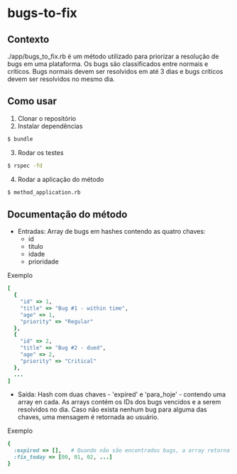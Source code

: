# bugs-to-fix

## Contexto
./app/bugs_to_fix.rb é um método utilizado para priorizar a resolução de bugs em uma plataforma.
Os bugs são classificados entre normais e críticos. Bugs normais devem ser resolvidos em até 3 dias e bugs críticos devem ser resolvidos no mesmo dia.

## Como usar

1. Clonar o repositório
2. Instalar dependências
```bash 
$ bundle
```
3. Rodar os testes
```bash 
$ rspec -fd
```
4. Rodar a aplicação do método
```bash 
$ method_application.rb
```

## Documentação do método
- Entradas: Array de bugs em hashes contendo as quatro chaves:
    - id
    - titulo
    - idade
    - prioridade 

Exemplo
```ruby
[
  { 
    "id" => 1,
    "title" => "Bug #1 - within time",
    "age" => 1,
    "priority" => "Regular"
  },
  {
    "id" => 2,
    "title" => "Bug #2 - dued",
    "age" => 2,
    "priority" => "Critical"
  },
  ...
]
```

- Saída: Hash com duas chaves - 'expired' e 'para_hoje' - contendo uma array en cada. As arrays contém os IDs dos bugs vencidos e a serem resolvidos no dia. Caso não exista nenhum bug para alguma das chaves, uma mensagem é retornada ao usuário.

Exemplo
```ruby
{
  :expired => [],   # Quando não são encontrados bugs, a array retorna vazia
  :fix_today => [00, 01, 02, ...]
}
```
